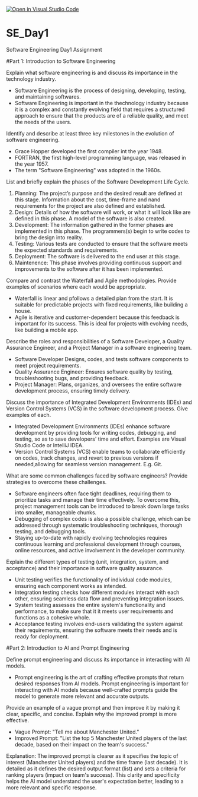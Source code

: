 [![Open in Visual Studio Code](https://classroom.github.com/assets/open-in-vscode-2e0aaae1b6195c2367325f4f02e2d04e9abb55f0b24a779b69b11b9e10269abc.svg)](https://classroom.github.com/online_ide?assignment_repo_id=15557328&assignment_repo_type=AssignmentRepo)
# SE_Day1
Software Engineering Day1 Assignment

#Part 1: Introduction to Software Engineering

Explain what software engineering is and discuss its importance in the technology industry.
- Software Engineering is the process of designing, developing, testing,  and maintaining softwares.
- Software Engineering is important in the thechnology industry because it is a complex and constantly evolving field that requires a structured approach to ensure that the products are of a reliable quality, and meet the needs of the users.


Identify and describe at least three key milestones in the evolution of software engineering.
- Grace Hopper developed the first compiler int the year 1948.
- FORTRAN, the first high-level programming language, was released in the year 1957.
- The term "Software Engineering" was adopted in the 1960s.


List and briefly explain the phases of the Software Development Life Cycle.
1. Planning: The project’s purpose and the desired result are defined at this stage. Information about the cost, time-frame and nand requirements for the project are also defined and established.
2. Design: Details of how the software will work, or what it will look like are defined in this phase. A model of the software is also created.
3. Development: The information gathered in the former phases are implemented in this phase. The programmers(s) begin to write codes to bring the design into reality.
4. Testing: Various tests are conducted to ensure that the software meets the expected standards and requirements.
5. Deployment: The software is delivered to the end user at this stage.
6. Maintenence: This phase involves providing continuous support and improvements to the software after it has been implemented.


Compare and contrast the Waterfall and Agile methodologies. Provide examples of scenarios where each would be appropriate.
- Waterfall is linear and pfollows a detailed plan from the start. It is suitable for predictable projects with fixed requirements, like building a house.
- Agile is iterative and customer-dependent because this feedback is important for its success. This is ideal for projects with evolving needs, like building a mobile app.


Describe the roles and responsibilities of a Software Developer, a Quality Assurance Engineer, and a Project Manager in a software engineering team.
- Software Developer Designs, codes, and tests software components to meet project requirements.
- Quality Assurance Engineer: Ensures software quality by testing, troubleshooting bugs, and providing feedback.
- Project Manager: Plans, organizes, and oversees the entire software development process, ensuring timely delivery.


Discuss the importance of Integrated Development Environments (IDEs) and Version Control Systems (VCS) in the software development process. Give examples of each.
- Integrated Development Environments (IDEs) enhance software development by providing tools for writing codes, debugging, and testing, so as to save developers' time and effort. Examples are Visual Studio Code or IntelliJ IDEA.
- Version Control Systems (VCS) enable teams to collaborate efficiently on codes, track changes, and revert to previous versions if needed,allowing for seamless version management. E.g. Git.


What are some common challenges faced by software engineers? Provide strategies to overcome these challenges.
- Software engineers often face tight deadlines, requiring them to prioritize tasks and manage their time effectively. To overcome this, project management tools can be introduced to break down large tasks into smaller, manageable chunks.
- Debugging of complex codes is also a possible challenge, which can be addressed through systematic troubleshooting techniques, thorough testing, and debugging tools.
- Staying up-to-date with rapidly evolving technologies requires continuous learning and professional development through courses, online resources, and active involvement in the developer community.


Explain the different types of testing (unit, integration, system, and acceptance) and their importance in software quality assurance.
- Unit testing verifies the functionality of individual code modules, ensuring each component works as intended.
- Integration testing checks how different modules interact with each other, ensuring seamless data flow and preventing integration issues.
- System testing assesses the entire system's functionality and performance, to make sure that it it meets user requirements and functions as a cohesive whole.
- Acceptance testing involves end-users validating the system against their requirements, ensuring the software meets their needs and is ready for deployment.


#Part 2: Introduction to AI and Prompt Engineering


Define prompt engineering and discuss its importance in interacting with AI models.
- Prompt engineering is the art of crafting effective prompts that return desired responses from AI models. Prompt engineering is important for interacting with AI models because well-crafted prompts guide the model to generate more relevant and accurate outputs.


Provide an example of a vague prompt and then improve it by making it clear, specific, and concise. Explain why the improved prompt is more effective.
- Vague Prompt: "Tell me about Manchester United."
- Improved Prompt: "List the top 5 Manchester United players of the last decade, based on their impact on the team's success."

Explanation: The improved prompt is clearer as it specifies the topic of interest (Manchester United players) and the time frame (last decade). It is detailed as it defines the desired output format (list) and sets a criteria for ranking players (impact on team's success). This clarity and specificity helps the AI model understand the user's expectation better, leading to a more relevant and specific response.